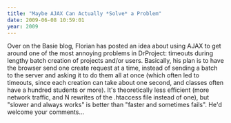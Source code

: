 ```yaml
---
title: "Maybe AJAX Can Actually *Solve* a Problem"
date: 2009-06-08 10:59:01
year: 2009
---
```

Over on the Basie blog, Florian has posted an idea about using AJAX to get around one of the most annoying problems in DrProject: timeouts during lengthy batch creation of projects and/or users.  Basically, his plan is to have the browser send one create request at a time, instead of sending a batch to the server and asking it to do them all at once (which often led to timeouts, since each creation can take about one second, and classes often have a hundred students or more).  It's theoretically less efficient (more network traffic, and N rewrites of the .htaccess file instead of one), but "slower and always works" is better than "faster and sometimes fails". He'd welcome your comments…
